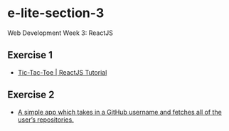 # e-lite-section-3
Web Development Week 3: ReactJS

## Exercise 1

- [Tic-Tac-Toe | ReactJS Tutorial](https://ex1-reactjs.vercel.app/)

## Exercise 2
- [A simple app which takes in a GitHub username and fetches all of the user’s repositories.](https://ex2-reactjs.vercel.app)

